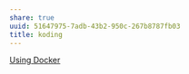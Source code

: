 ```yaml
---
share: true
uuid: 51647975-7adb-43b2-950c-267b8787fb03
title: koding
---
```

[Using Docker](https://www.koding.com/docs/stack-for-docker)

